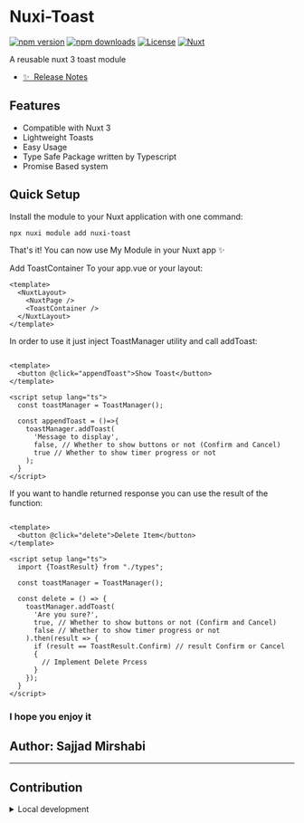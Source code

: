 <!--
Get your module up and running quickly.

Find and replace all on all files (CMD+SHIFT+F):
- Name: Nuxi Toast
- Package name: nuxi-toast
- Description: A reusable nuxt 3 toast module
-->

# Nuxi-Toast

[![npm version][npm-version-src]][npm-version-href]
[![npm downloads][npm-downloads-src]][npm-downloads-href]
[![License][license-src]][license-href]
[![Nuxt][nuxt-src]][nuxt-href]

A reusable nuxt 3 toast module

- [✨ &nbsp;Release Notes](/CHANGELOG.md)
<!-- - [🏀 Online playground](https://stackblitz.com/github/your-org/nuxi-toast?file=playground%2Fapp.vue) -->
<!-- - [📖 &nbsp;Documentation](https://example.com) -->

## Features

<!-- Highlight some of the features your module provide here -->
- Compatible with Nuxt 3
- Lightweight Toasts
- Easy Usage
- Type Safe Package written by Typescript
- Promise Based system

## Quick Setup

Install the module to your Nuxt application with one command:

```bash
npx nuxi module add nuxi-toast
```

That's it! You can now use My Module in your Nuxt app ✨

Add ToastContainer To your app.vue or your layout:
```vue
<template>
  <NuxtLayout>
    <NuxtPage />
    <ToastContainer />
  </NuxtLayout>
</template>
```

In order to use it just inject ToastManager utility and call addToast:

```vue

<template>
  <button @click="appendToast">Show Toast</button>
</template>

<script setup lang="ts">
  const toastManager = ToastManager();
  
  const appendToast = ()=>{
    toastManager.addToast(
      'Message to display',
      false, // Whether to show buttons or not (Confirm and Cancel)
      true // Whether to show timer progress or not
    );
  }
</script>
```
If you want to handle returned response you can use the result of the function:

```vue

<template>
  <button @click="delete">Delete Item</button>
</template>

<script setup lang="ts">
  import {ToastResult} from "./types";

  const toastManager = ToastManager();

  const delete = () => {
    toastManager.addToast(
      'Are you sure?',
      true, // Whether to show buttons or not (Confirm and Cancel)
      false // Whether to show timer progress or not
    ).then(result => {
      if (result == ToastResult.Confirm) // result Confirm or Cancel
      {
        // Implement Delete Prcess
      }
    });
  }
</script>
```

### I hope you enjoy it
## Author: Sajjad Mirshabi

---

## Contribution

<details>
  <summary>Local development</summary>
  
  ```bash
  # Install dependencies
  npm install
  
  # Generate type stubs
  npm run dev:prepare
  
  # Develop with the playground
  npm run dev
  
  # Build the playground
  npm run dev:build
  
  # Run ESLint
  npm run lint
  
  # Run Vitest
  npm run test
  npm run test:watch
  
  # Release new version
  npm run release
  ```

</details>


<!-- Badges -->
[npm-version-src]: https://img.shields.io/npm/v/nuxi-toast/latest.svg?style=flat&colorA=020420&colorB=00DC82
[npm-version-href]: https://npmjs.com/package/nuxi-toast

[npm-downloads-src]: https://img.shields.io/npm/dm/nuxi-toast.svg?style=flat&colorA=020420&colorB=00DC82
[npm-downloads-href]: https://npm.chart.dev/nuxi-toast

[license-src]: https://img.shields.io/npm/l/nuxi-toast.svg?style=flat&colorA=020420&colorB=00DC82
[license-href]: https://npmjs.com/package/nuxi-toast

[nuxt-src]: https://img.shields.io/badge/Nuxt-020420?logo=nuxt.js
[nuxt-href]: https://nuxt.com
